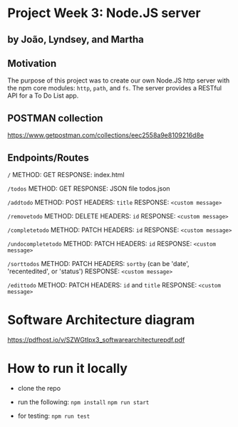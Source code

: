 # Project Week 3: Node.JS server

## by João, Lyndsey, and Martha

## Motivation

The purpose of this project was to create our own Node.JS http server with the npm core modules: `http`, `path`, and `fs`. The server provides a RESTful API for a To Do List app.

## POSTMAN collection

https://www.getpostman.com/collections/eec2558a9e8109216d8e

## Endpoints/Routes

`/`
METHOD: GET
RESPONSE: index.html

`/todos`
METHOD: GET
RESPONSE: JSON file todos.json

`/addtodo`
METHOD: POST
HEADERS: `title`
RESPONSE: `<custom message>`

`/removetodo`
METHOD: DELETE
HEADERS: `id`
RESPONSE: `<custom message>`

`/completetodo`
METHOD: PATCH
HEADERS: `id`
RESPONSE: `<custom message>`

`/undocompletetodo`
METHOD: PATCH
HEADERS: `id`
RESPONSE: `<custom message>`

`/sorttodos`
METHOD: PATCH
HEADERS: `sortby` (can be 'date', 'recentedited', or 'status')
RESPONSE: `<custom message>`

`/edittodo`
METHOD: PATCH
HEADERS: `id` and `title`
RESPONSE: `<custom message>`

# Software Architecture diagram

https://pdfhost.io/v/SZWGtIpx3_softwarearchitecturepdf.pdf

# How to run it locally

-   clone the repo
-   run the following:
    `npm install`
    `npm run start`

-   for testing:
    `npm run test`
